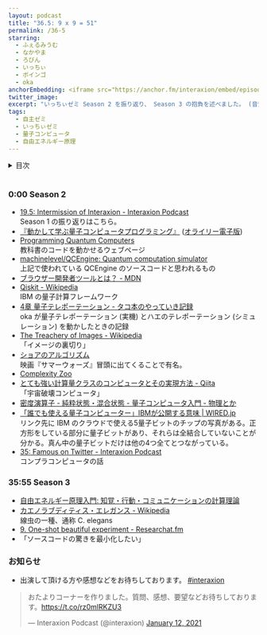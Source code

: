 ```yaml
---
layout: podcast
title: "36.5: 9 x 9 = 51"
permalink: /36-5
starring:
  - ふぇるみうむ
  - なかやま
  - ろびん
  - いっちぃ
  - ボインゴ
  - oka
anchorEmbedding: <iframe src="https://anchor.fm/interaxion/embed/episodes/36-5-9-x-9--51-e1hsqfb" height="102px" width="500px" frameborder="0" scrolling="no"></iframe>
twitter_image:
excerpt: "いっちぃゼミ Season 2 を振り返り、 Season 3 の抱負を述べました。 (音質低)"
tags:
  - 自主ゼミ
  - いっちぃゼミ
  - 量子コンピュータ
  - 自由エネルギー原理
---
```


<details>
<!-- https://github.com/gettalong/kramdown/issues/155#issuecomment-339793629 -->
<summary markdown='span'>目次</summary>
<nav>
  * this unordered seed list will be replaced by toc as unordered list
  {:toc}
<!-- https://stackoverflow.com/a/38419441/11480802 -->
</nav>
</details>
<br>

### 0:00 Season 2

- [19.5: Intermission of Interaxion - Interaxion Podcast](https://interaxion-podcast.github.io/19-5)  
  Season 1 の振り返りはこちら。
- [『動かして学ぶ量子コンピュータプログラミング』](https://amzn.to/3fiUeaM) ([オライリー電子版](https://www.oreilly.co.jp/books/9784873119199/))  
- [Programming Quantum Computers](https://oreilly-qc.github.io/)  
  教科書のコードを動かせるウェブページ
- [machinelevel/QCEngine: Quantum computation simulator](https://github.com/machinelevel/QCEngine)  
  上記で使われている QCEngine のソースコードと思われるもの
- [ブラウザー開発者ツールとは？ - MDN](https://developer.mozilla.org/ja/docs/Learn/Common_questions/What_are_browser_developer_tools)
- [Qiskit - Wikipedia](https://ja.wikipedia.org/wiki/Qiskit)  
  IBM の量子計算フレームワーク
- [4章 量子テレポーテーション - タコ本のやっていき記録](https://pn11.github.io/octo-book/chap4.html)  
  oka が量子テレポーテーション (実機) とハエのテレポーテーション (シミュレーション) を動かしたときの記録
- [The Treachery of Images - Wikipedia](https://en.wikipedia.org/wiki/The_Treachery_of_Images)  
  「イメージの裏切り」
- [ショアのアルゴリズム](https://qiskit.org/textbook/ja/ch-algorithms/shor.html)  
  映画『サマーウォーズ』冒頭に出てくることで有名。
- [Complexity Zoo](https://complexityzoo.net/Complexity_Zoo)
- [とても強い計算量クラスのコンピュータとその実現方法 - Qiita](https://qiita.com/iKodack/items/d606a09f0a40b95bf2b6)  
  「宇宙破壊コンピュータ」
- [密度演算子 - 純粋状態・混合状態 - 量子コンピュータ入門 - 物理とか](https://whyitsso.net/physics/quantum_mechanics/QI6.html)
- [「誰でも使える量子コンピューター」IBMが公開する意味 | WIRED.jp](https://wired.jp/2016/05/09/ibm-letting-anyone-play-quantum-computer/)  
  リンク先に IBM のクラウドで使える5量子ビットのチップの写真がある。正方形をしている部分に量子ビットがあり、それらは全結合していないことが分かる。真ん中の量子ビットだけは他の4つ全てとつながっている。
- [35: Famous on Twitter - Interaxion Podcast](https://interaxion-podcast.github.io/35)  
  コンプラコンピュータの話

### 35:55 Season 3

- [自由エネルギー原理入門: 知覚・行動・コミュニケーションの計算理論](https://amzn.to/3wdj18O)
- [カエノラブディティス・エレガンス - Wikipedia](https://ja.wikipedia.org/wiki/%E3%82%AB%E3%82%A8%E3%83%8E%E3%83%A9%E3%83%96%E3%83%87%E3%82%A3%E3%83%86%E3%82%A3%E3%82%B9%E3%83%BB%E3%82%A8%E3%83%AC%E3%82%AC%E3%83%B3%E3%82%B9)  
  線虫の一種、通称 C. elegans
- [9. One-shot beautiful experiment - Researchat.fm](https://researchat.fm/episode/9)
- 「ソースコードの驚きを最小化したい」

### お知らせ

- 出演して頂ける方や感想などをお待ちしております。 [#interaxion](https://twitter.com/hashtag/interaxion)

<blockquote class="twitter-tweet tw-align-center"><p lang="ja" dir="ltr">おたよりコーナーを作りました。質問、感想、要望などお待ちしております。<a href="https://t.co/rz0mlRKZU3">https://t.co/rz0mlRKZU3</a></p>— Interaxion Podcast (@interaxion) <a href="https://twitter.com/interaxion/status/1348936492488421378?ref_src=twsrc%5Etfw">January 12, 2021</a>
</blockquote> <script async src="https://platform.twitter.com/widgets.js" charset="utf-8"></script>
